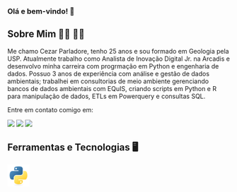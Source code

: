 ### Olá e bem-vindo! 👋

## Sobre Mim 🧍‍♂️ 🏳️‍🌈
Me chamo Cezar Parladore, tenho 25 anos e sou formado em Geologia pela USP.
Atualmente trabalho como Analista de Inovação Digital Jr. na Arcadis e desenvolvo minha carreira com
progrmação em Python e engenharia de dados.
Possuo 3 anos de experiência com análise e gestão de dados ambientais; trabalhei em consultorias de meio ambiente gerenciando bancos de dados ambientais com EQuIS, criando scripts em Python e R para manipulação de dados, ETLs em Powerquery e consultas SQL.

Entre em contato comigo em:

<div>
<a href="https://instagram.com/cezareilparladore" target="_blank"><img src="https://img.shields.io/badge/-Instagram-%23E4405F?style=for-the-badge&logo=instagram&logoColor=white" target="_blank"></a>
<a href = "mailto:cezar.parladore@alumni.usp.br"><img src="https://img.shields.io/badge/Gmail-D14836?style=for-the-badge&logo=gmail&logoColor=white" target="_blank"></a>
<a href="https://www.linkedin.com/in/seu-usuário-linkedln-aqui" target="_blank"><img src="https://img.shields.io/badge/-LinkedIn-%230077B5?style=for-the-badge&logo=linkedin&logoColor=white" target="_blank"></a>
</div>

## Ferramentas e Tecnologias 🖥️

<img src="img/python-original.svg" height=50 width=50/>
